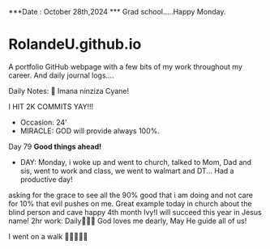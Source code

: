 ***Date : October 28th,2024 *** Grad school.....Happy Monday.
# RolandeU.github.io

A portfolio GitHub webpage with a few bits of my work throughout my career. And daily journal logs....

Daily Notes:
💚 Imana ninziza Cyane! 

I HIT 2K COMMITS YAY!!!

- Occasion: 24'
- MIRACLE: GOD will provide always 100%.

Day 79 **Good things ahead!** 
- DAY: Monday, i woke up and went to church, talked to Mom, Dad and sis, went to work and class, we went to walmart and DT...
Had a productive day! 

asking for the grace to see all the 90% good that i am doing and not care for 10% that evil pushes on me. Great example today in church about the blind person and cave
happy 4th month Ivy!I will succeed this year in Jesus name!
2hr work: Daily💚💚💚
God loves me dearly, May He guide all of  us!

I went on a walk 💚💚💚💚💚
